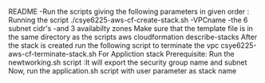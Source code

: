 README
-Run the scripts giving the following parameters in given order : Running the script
./csye6225-aws-cf-create-stack.sh
-VPCname -the 6 subnet cidr's -and 3 availabilty zones
Make sure that the template file is in the same directory as the scripts
aws cloudformation describe-stacks
After the stack is created run the following script to terminate the vpc
csye6225-aws-cf-terminate-stack.sh
For Appliction stack
Prerequisite: Run the newtworking.sh script :It will export the security group name and subnet
Now, run the application.sh script with user parameter as stack name
